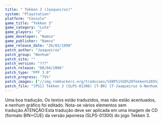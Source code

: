 ```yaml
---
title: " Tekken 3 (Jaaqueiroz)"
system: "Playstation"
platform: "Console"
game_title: "Tekken 3"
game_category: "Luta"
game_players: "2"
game_developer: "Namco"
game_publisher: "Namco"
game_release_date: "26/03/1998"
patch_author: "Jaaqueiroz"
patch_group: "Nenhum"
patch_site: ""
patch_version: "???"
patch_release: "08/04/2006"
patch_type: "PPF 3.0"
patch_progress: "75%"
patch_images: ["//img.romhackers.org/traducoes/%5BPS1%5D%20Tekken%203%20-%20Jaaqueiroz%20-%201.jpg","//img.romhackers.org/traducoes/%5BPS1%5D%20Tekken%203%20-%20Jaaqueiroz%20-%202.jpg","//img.romhackers.org/traducoes/%5BPS1%5D%20Tekken%203%20-%20Jaaqueiroz%20-%203.jpg"]
patch_file: "[PS1] Tekken 3 (SLPS-01300) [T-BR] [T-Jaaqueiroz G-Nenhum] [P-75% A-2006].zip"
---
```

Uma boa tradução. Os textos estão traduzidos, mas não estão acentuados, e nenhum gráfico foi editado. Nota-se vários elementos sem tradução.ATENÇÃO:Esta tradução deve ser aplicada em uma imagem de CD (formato BIN+CUE) da versão japonesa (SLPS-01300) do jogo Tekken 3.